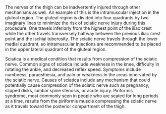 The nerves of the thigh can be inadvertently injured through other mechanisms as well. An example of this is the intramuscular injection in the gluteal region. The gluteal region is divided into four quadrants by two imaginary lines to minimize the risk of sciatic nerve injury during this procedure. One travels inferiorly from the highest point of the iliac crest while the other travels transversely halfway between the previous iliac crest point and the ischial tuberosity. The sciatic nerve travels through the lower medial quadrant, so intramuscular injections are recommended to be placed in the upper lateral quadrant of the gluteal region.

Sciatica is a medical condition that results from compression of the sciatic nerve. Common signs of sciatica include weakness in the knee, difficulty in rotating the ankle, and decreased reflex speed. Symptoms include numbness, paraesthesia, and pain or weakness in the areas innervated by the sciatic nerve. Causes of sciatica include any mechanism that could potentially cause compression of the sciatic nerve such as pregnancy, slipped disks, lumbar spine stenosis, or acute injury. Piriformis syndrome, most commonly seen in people who are seated for long periods at a time, results from the piriformis muscle compressing the sciatic nerve as it travels toward the posterior compartment of the thigh.